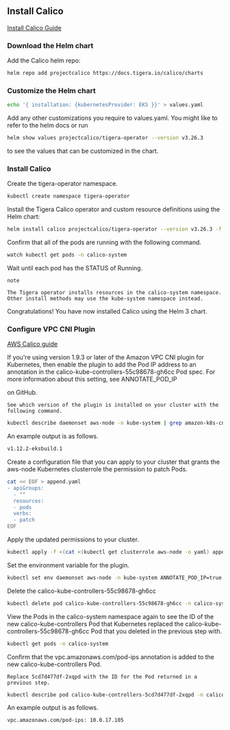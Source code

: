 ## Install Calico


[Install Calico Guide](https://docs.tigera.io/calico/3.25/getting-started/kubernetes/helm#install-calico)


### Download the Helm chart

Add the Calico helm repo:

```bash
helm repo add projectcalico https://docs.tigera.io/calico/charts
```
### Customize the Helm chart


```bash
echo '{ installation: {kubernetesProvider: EKS }}' > values.yaml
```

Add any other customizations you require to values.yaml. You might like to refer to the helm docs or run

```bash
helm show values projectcalico/tigera-operator --version v3.26.3
```
to see the values that can be customized in the chart.

### Install Calico

Create the tigera-operator namespace.

```bash
kubectl create namespace tigera-operator
```
Install the Tigera Calico operator and custom resource definitions using the Helm chart:

```bash
helm install calico projectcalico/tigera-operator --version v3.26.3 -f values.yaml --namespace tigera-operator
```

Confirm that all of the pods are running with the following command.

```bash
watch kubectl get pods -n calico-system
```
Wait until each pod has the STATUS of Running.

    note

    The Tigera operator installs resources in the calico-system namespace. Other install methods may use the kube-system namespace instead.

Congratulations! You have now installed Calico using the Helm 3 chart.


### Configure VPC CNI Plugin

[AWS Calico guide](https://docs.aws.amazon.com/eks/latest/userguide/calico.html)

If you're using version 1.9.3 or later of the Amazon VPC CNI plugin for Kubernetes, then enable the plugin to add the Pod IP address to an annotation in the calico-kube-controllers-55c98678-gh6cc Pod spec. For more information about this setting, see ANNOTATE_POD_IP

on GitHub.

    See which version of the plugin is installed on your cluster with the following command.

```bash
kubectl describe daemonset aws-node -n kube-system | grep amazon-k8s-cni: | cut -d ":" -f 3
```
An example output is as follows.

```bash
v1.12.2-eksbuild.1
```
Create a configuration file that you can apply to your cluster that grants the aws-node Kubernetes clusterrole the permission to patch Pods.

```bash
cat << EOF > append.yaml
- apiGroups:
  - ""
  resources:
  - pods
  verbs:
  - patch
EOF
```

Apply the updated permissions to your cluster.

```bash
kubectl apply -f <(cat <(kubectl get clusterrole aws-node -o yaml) append.yaml)
```
Set the environment variable for the plugin.

```bash
kubectl set env daemonset aws-node -n kube-system ANNOTATE_POD_IP=true
```
Delete the calico-kube-controllers-55c98678-gh6cc

```bash
kubectl delete pod calico-kube-controllers-55c98678-gh6cc -n calico-system
```
View the Pods in the calico-system namespace again to see the ID of the new calico-kube-controllers Pod that Kubernetes replaced the calico-kube-controllers-55c98678-gh6cc Pod that you deleted in the previous step with.

```bash
kubectl get pods -n calico-system
```
Confirm that the vpc.amazonaws.com/pod-ips annotation is added to the new calico-kube-controllers Pod.

    Replace 5cd7d477df-2xqpd with the ID for the Pod returned in a previous step.

```bash
kubectl describe pod calico-kube-controllers-5cd7d477df-2xqpd -n calico-system | grep vpc.amazonaws.com/pod-ips
```
An example output is as follows.
```bash
vpc.amazonaws.com/pod-ips: 10.0.17.105
```
